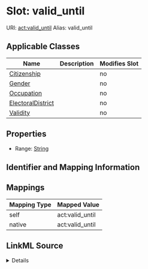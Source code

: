 

# Slot: valid_until 



URI: [act:valid_until](https://ch.paf.link/schema/actors/valid_until)
Alias: valid_until

<!-- no inheritance hierarchy -->





## Applicable Classes

| Name | Description | Modifies Slot |
| --- | --- | --- |
| [Citizenship](Citizenship.md) |  |  no  |
| [Gender](Gender.md) |  |  no  |
| [Occupation](Occupation.md) |  |  no  |
| [ElectoralDistrict](ElectoralDistrict.md) |  |  no  |
| [Validity](Validity.md) |  |  no  |






## Properties

* Range: [String](String.md)




## Identifier and Mapping Information







## Mappings

| Mapping Type | Mapped Value |
| ---  | ---  |
| self | act:valid_until |
| native | act:valid_until |




## LinkML Source

<details>
```yaml
name: valid-until
alias: valid_until
domain_of:
- Validity
- ElectoralDistrict
range: string

```
</details>